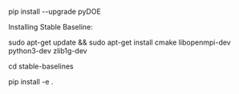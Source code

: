 

pip install --upgrade pyDOE


Installing Stable Baseline:

sudo apt-get update && sudo apt-get install cmake libopenmpi-dev python3-dev zlib1g-dev

cd stable-baselines

pip install -e .  
